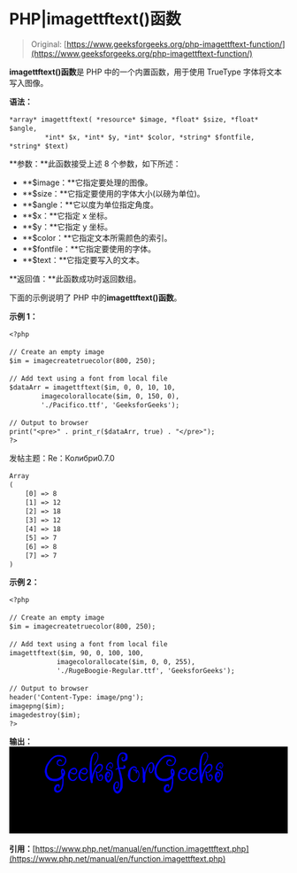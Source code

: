 # PHP|imagettftext()函数

> Original: [https://www.geeksforgeeks.org/php-imagettftext-function/](https://www.geeksforgeeks.org/php-imagettftext-function/)

**imagettftext()函数**是 PHP 中的一个内置函数，用于使用 TrueType 字体将文本写入图像。

**语法：**

```
*array* imagettftext( *resource* $image, *float* $size, *float* $angle,
         *int* $x, *int* $y, *int* $color, *string* $fontfile, *string* $text)
```

**参数：**此函数接受上述 8 个参数，如下所述：

*   **$image：**它指定要处理的图像。
*   **$size：**它指定要使用的字体大小(以磅为单位)。
*   **$angle：**它以度为单位指定角度。
*   **$x：**它指定 x 坐标。
*   **$y：**它指定 y 坐标。
*   **$color：**它指定文本所需颜色的索引。
*   **$fontfile：**它指定要使用的字体。
*   **$text：**它指定要写入的文本。

**返回值：**此函数成功时返回数组。

下面的示例说明了 PHP 中的**imagettftext()函数**。

**示例 1：**

```
<?php

// Create an empty image
$im = imagecreatetruecolor(800, 250);

// Add text using a font from local file
$dataArr = imagettftext($im, 0, 0, 10, 10,
        imagecolorallocate($im, 0, 150, 0),
        './Pacifico.ttf', 'GeeksforGeeks');

// Output to browser
print("<pre>" . print_r($dataArr, true) . "</pre>");
?>
```

发帖主题：Re：Колибри0.7.0

```
Array
(
    [0] => 8
    [1] => 12
    [2] => 18
    [3] => 12
    [4] => 18
    [5] => 7
    [6] => 8
    [7] => 7
)
```

**示例 2：**

```
<?php

// Create an empty image
$im = imagecreatetruecolor(800, 250);

// Add text using a font from local file
imagettftext($im, 90, 0, 100, 100, 
            imagecolorallocate($im, 0, 0, 255), 
            './RugeBoogie-Regular.ttf', 'GeeksforGeeks');

// Output to browser
header('Content-Type: image/png');
imagepng($im);
imagedestroy($im);
?>
```

**输出：**
![](img/3c7e30f4214da9a1046683f3534a1dc5.png)

**引用：**[https://www.php.net/manual/en/function.imagettftext.php](https://www.php.net/manual/en/function.imagettftext.php)
